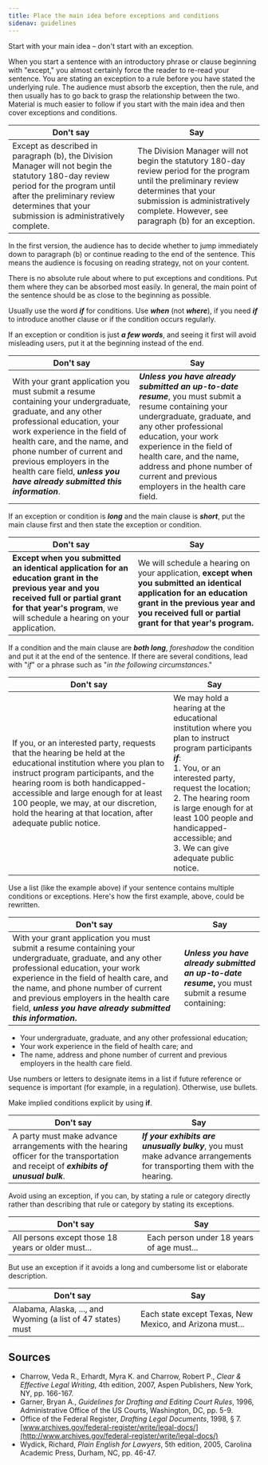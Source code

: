 ```yaml
---
title: Place the main idea before exceptions and conditions
sidenav: guidelines
---
```


Start with your main idea – don't start with an exception.

When you start a sentence with an introductory phrase or clause beginning with "except," you almost certainly force the reader to re-read your sentence. You are stating an exception to a rule before you have stated the underlying rule. The audience must absorb the exception, then the rule, and then usually has to go back to grasp the relationship between the two. Material is much easier to follow if you start with the main idea and then cover exceptions and conditions.

Don't say | Say
------------------------------------------------------------------------------------------------------------------------------------------------------------------------------------------------------------------------------ | -------------------------------------------------------------------------------------------------------------------------------------------------------------------------------------------------------------------------------
Except as described in paragraph (b), the Division Manager will not begin the statutory 180-day review period for the program until after the preliminary review determines that your submission is administratively complete. | The Division Manager will not begin the statutory 180-day review period for the program until the preliminary review determines that your submission is administratively complete. However, see paragraph (b) for an exception.

In the first version, the audience has to decide whether to jump immediately down to paragraph (b) or continue reading to the end of the sentence. This means the audience is focusing on reading strategy, not on your content.

There is no absolute rule about where to put exceptions and conditions. Put them where they can be absorbed most easily. In general, the main point of the sentence should be as close to the beginning as possible.

Usually use the word **_if_** for conditions. Use **_when_** (not **_where_**), if you need **_if_** to introduce another clause or if the condition occurs regularly.

If an exception or condition is just **_a few words_**, and seeing it first will avoid misleading users, put it at the beginning instead of the end.

Don't say | Say
------------------------------------------------------------------------------------------------------------------------------------------------------------------------------------------------------------------------------------------------------------------------------------------------------------------------------------------ | --------------------------------------------------------------------------------------------------------------------------------------------------------------------------------------------------------------------------------------------------------------------------------------------------------------------------
With your grant application you must submit a resume containing your undergraduate, graduate, and any other professional education, your work experience in the field of health care, and the name, and phone number of current and previous employers in the health care field, **_unless you have already submitted this information_**. | **_Unless you have already submitted an up-to-date resume_**, you must submit a resume containing your undergraduate, graduate, and any other professional education, your work experience in the field of health care, and the name, address and phone number of current and previous employers in the health care field.

If an exception or condition is **_long_** and the main clause is **_short_**, put the main clause first and then state the exception or condition.

Don't say | Say
----------------------------------------------------------------------------------------------------------------------------------------------------------------------------------------------------------------------------- | --------------------------------------------------------------------------------------------------------------------------------------------------------------------------------------------------------------------
**Except when you submitted an identical application for an education grant in the previous year and you received full or partial grant for that year's program**, we will schedule a hearing on your application. | We will schedule a hearing on your application, **except when you submitted an identical application for an education grant in the previous year and you received full or partial grant for that year's program.**

If a condition and the main clause are **_both long_**, _foreshadow_ the condition and put it at the end of the sentence. If there are several conditions, lead with "_if_" or a phrase such as "_in the following circumstances_."

Don't say | Say
------------------------------------------------------------------------------------------------------------------------------------------------------------------------------------------------------------------------------------------------------------------------------------------------------------------------------------------- | --------------------------------------------------------------------------------------------------------------
If you, or an interested party, requests that the hearing be held at the educational institution where you plan to instruct program participants, and the hearing room is both handicapped-accessible and large enough for at least 100 people, we may, at our discretion, hold the hearing at that location, after adequate public notice. | We may hold a hearing at the educational institution where you plan to instruct program participants **_if_**:<br/>1. You, or an interested party, request the location;<br/>2. The hearing room is large enough for at least 100 people and handicapped-accessible; and<br/>3. We can give adequate public notice. |

Use a list (like the example above) if your sentence contains multiple conditions or exceptions. Here's how the first example, above, could be rewritten.

Don't say | Say
------------------------------------------------------------------------------------------------------------------------------------------------------------------------------------------------------------------------------------------------------------------------------------------------------------------------------------------ | --------------------------------------------------------------------------------------------------
With your grant application you must submit a resume containing your undergraduate, graduate, and any other professional education, your work experience in the field of health care, and the name, and phone number of current and previous employers in the health care field, **_unless you have already submitted this information_.** | **_Unless you have already submitted an up-to-date resume_,** you must submit a resume containing:

- Your undergraduate, graduate, and any other professional education;
- Your work experience in the field of health care; and
- The name, address and phone number of current and previous employers in the health care field.

Use numbers or letters to designate items in a list if future reference or sequence is important (for example, in a regulation). Otherwise, use bullets.

Make implied conditions explicit by using **if**.

Don't say | Say
------------------------------------------------------------------------------------------------------------------------------------- | ----------------------------------------------------------------------------------------------------------------------
A party must make advance arrangements with the hearing officer for the transportation and receipt of **_exhibits of unusual bulk_**. | **_If your exhibits are unusually bulky_**, you must make advance arrangements for transporting them with the hearing.

Avoid using an exception, if you can, by stating a rule or category directly rather than describing that rule or category by stating its exceptions.

Don't say | Say
-------------------------------------------------- | -----------------------------------------
All persons except those 18 years or older must... | Each person under 18 years of age must...

But use an exception if it avoids a long and cumbersome list or elaborate description.

Don't say | Say
---------------------------------------------------------- | --------------------------------------------------------
Alabama, Alaska, ..., and Wyoming (a list of 47 states) must | Each state except Texas, New Mexico, and Arizona must...

## Sources

- Charrow, Veda R., Erhardt, Myra K. and Charrow, Robert P., _Clear & Effective Legal Writing_, 4th edition, 2007, Aspen Publishers, New York, NY, pp. 166-167.
- Garner, Bryan A., _Guidelines for Drafting and Editing Court Rules_, 1996, Administrative Office of the US Courts, Washington, DC, pp. 5-9.
- Office of the Federal Register, _Drafting Legal Documents_, 1998, § 7\. [www.archives.gov/federal-register/write/legal-docs/](http://www.archives.gov/federal-register/write/legal-docs/)
- Wydick, Richard, _Plain English for Lawyers_, 5th edition, 2005, Carolina Academic Press, Durham, NC, pp. 46-47.

